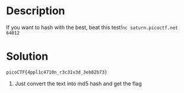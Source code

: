 # Description
If you want to hash with the best, beat this test!`nc saturn.picoctf.net 64012`
# Solution
```bash
picoCTF{4ppl1c4710n_r3c31v3d_3eb82b73}
```
1. Just convert the text into md5 hash and get the flag